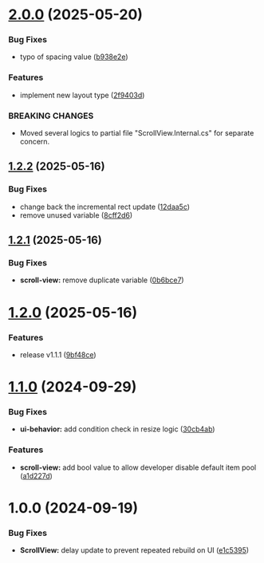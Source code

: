 # [2.0.0](https://github.com/dc-harisael/UnityDynamicScrollView/compare/v1.2.2...v2.0.0) (2025-05-20)


### Bug Fixes

* typo of spacing value ([b938e2e](https://github.com/dc-harisael/UnityDynamicScrollView/commit/b938e2efb4775a0c1bbb7cb2e176cb86049c082f))


### Features

* implement new layout type ([2f9403d](https://github.com/dc-harisael/UnityDynamicScrollView/commit/2f9403df8fdc75f544029fd3a21290738faae41d))


### BREAKING CHANGES

* Moved several logics to partial file "ScrollView.Internal.cs" for separate concern.

## [1.2.2](https://github.com/dc-harisael/UnityDynamicScrollView/compare/v1.2.1...v1.2.2) (2025-05-16)


### Bug Fixes

* change back the incremental rect update ([12daa5c](https://github.com/dc-harisael/UnityDynamicScrollView/commit/12daa5cc774d649dbe4dc1dda1fc507dc23869fe))
* remove unused variable ([8cff2d6](https://github.com/dc-harisael/UnityDynamicScrollView/commit/8cff2d60a7963578bfe729784b597ebed52fa548))

## [1.2.1](https://github.com/dc-harisael/UnityDynamicScrollView/compare/v1.2.0...v1.2.1) (2025-05-16)


### Bug Fixes

* **scroll-view:** remove duplicate variable ([0b6bce7](https://github.com/dc-harisael/UnityDynamicScrollView/commit/0b6bce741e78efd6a83057c4b1f7709d8113450f))

# [1.2.0](https://github.com/dc-harisael/UnityDynamicScrollView/compare/v1.1.0...v1.2.0) (2025-05-16)


### Features

* release v1.1.1 ([9bf48ce](https://github.com/dc-harisael/UnityDynamicScrollView/commit/9bf48ce280e34015173c787cc6fcabb57f4962d9))

# [1.1.0](https://github.com/tim456012/UnityDynamicScrollView/compare/v1.0.0...v1.1.0) (2024-09-29)


### Bug Fixes

* **ui-behavior:** add condition check in resize logic ([30cb4ab](https://github.com/tim456012/UnityDynamicScrollView/commit/30cb4ab6ec36abbd68c47bb1187ccf661f1b3b11))


### Features

* **scroll-view:** add bool value to allow developer disable default item pool ([a1d227d](https://github.com/tim456012/UnityDynamicScrollView/commit/a1d227d3388a34be0cf31d33878e876d02502668))

# 1.0.0 (2024-09-19)


### Bug Fixes

* **ScrollView:** delay update to prevent repeated rebuild on UI ([e1c5395](https://github.com/tim456012/UnityDynamicScrollView/commit/e1c539526338c164fbb9afb69175136db2b28394))
